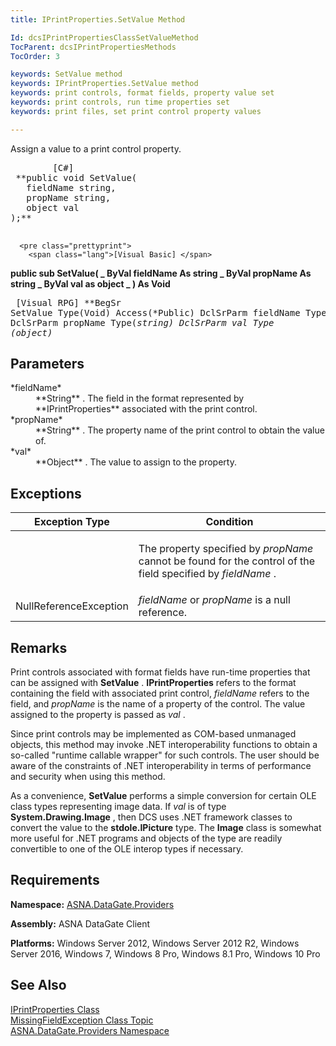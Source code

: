 ```yaml
---
title: IPrintProperties.SetValue Method

Id: dcsIPrintPropertiesClassSetValueMethod
TocParent: dcsIPrintPropertiesMethods
TocOrder: 3

keywords: SetValue method
keywords: IPrintProperties.SetValue method
keywords: print controls, format fields, property value set
keywords: print controls, run time properties set
keywords: print files, set print control property values

---
```


Assign a value to a print control property.
<pre class="prettyprint">
        <span class="lang">[C#]</span>
 **public void SetValue(
   fieldName string,
   propName string,
   object val
);** 
      </pre>
      <pre class="prettyprint">
        <span class="lang">[Visual Basic] </span>
 **public sub SetValue( _
  ByVal fieldName As string _
  ByVal propName As string _
  ByVal val as object _
) As Void** 
      </pre>
      <pre class="prettyprint">
        <span class="lang">[Visual RPG]</span>
 **BegSr SetValue Type(Void) Access(*Public)
   DclSrParm fieldName Type(*string)
   DclSrParm propName Type(*string)
   DclSrParm val Type (*object)** 
      </pre>

## Parameters

<dl>
        <dt>
 *fieldName* 
        </dt>
        <dd>
 **String** .  The field in the format represented by **IPrintProperties** 
						associated with the print control. </dd>
        <dt>
 *propName* 
        </dt>
        <dd>
 **String** .  The property name of the print control to obtain 
								the value of.  </dd>
        <dt>
 *val* 
        </dt>
        <dd>
 **Object** .  The value to assign to the property.
									</dd>
</dl>

## Exceptions



| Exception Type | Condition |
| ---- | ---- |
|  | <p>The property specified by *propName* cannot be found for the control of the field specified by *fieldName* . |
| NullReferenceException | *fieldName* or *propName* is a null reference. |



## Remarks

Print controls associated with format fields have run-time properties that can be assigned with **SetValue** . **IPrintProperties** refers to the format containing the field with associated print control, *fieldName* refers to the field, and *propName* is the name of a property of the control. The value assigned to the property is passed as *val* .

Since print controls may be implemented as COM-based unmanaged objects, this method may invoke .NET interoperability functions to obtain a so-called "runtime callable wrapper" for such controls. The user should be aware of the constraints of .NET interoperability in terms of performance and security when using this method.

As a convenience, **SetValue** performs a simple conversion for certain OLE class types representing image data. If *val* is of type **System.Drawing.Image** , then DCS uses .NET framework classes to convert the value to the **stdole.IPicture** type. The **Image** class is somewhat more useful for .NET programs and objects of the type are readily convertible to one of the OLE interop types if necessary. 
## Requirements

<span> **Namespace:** [ ASNA.DataGate.Providers](datagate-providers-namespace.html) </span> 

<span> **Assembly:** ASNA DataGate Client</span> 

<span> **Platforms:** Windows Server 2012, Windows Server 2012 R2, Windows Server 2016, Windows 7, Windows 8 Pro, Windows 8.1 Pro, Windows 10</span> Pro
## See Also


[IPrintProperties Class](iprint-properties-class.html)
      <br />
      [
					MissingFieldException Class Topic](ms-help://MS.VSCC.2003/MS.MSDNQTR.2003FEB.1033/cpref/html/frlrfSystemMissingfieldexceptionClassTopic.html)
      <br />
[ASNA.DataGate.Providers Namespace](datagate-providers-namespace.html)

